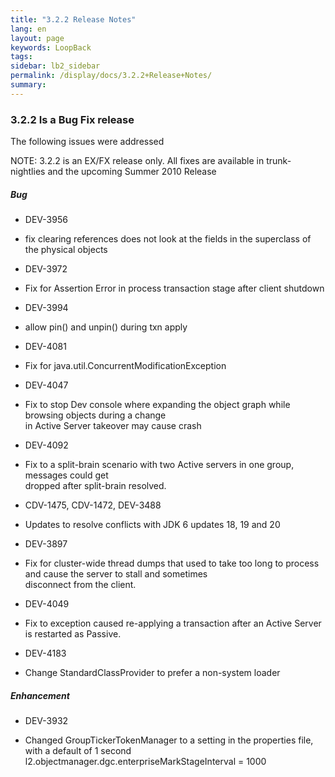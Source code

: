 ```yaml
---
title: "3.2.2 Release Notes"
lang: en
layout: page
keywords: LoopBack
tags:
sidebar: lb2_sidebar
permalink: /display/docs/3.2.2+Release+Notes/
summary:
---
```


### 3.2.2 Is a Bug Fix release

The following issues were addressed

NOTE: 3.2.2 is an EX/FX release only. All fixes are available in trunk-nightlies and the upcoming Summer 2010 Release

##### Bug

*   DEV-3956

*   fix clearing references does not look at the fields in the superclass of the physical objects

*   DEV-3972

*   Fix for Assertion Error in process transaction stage after client shutdown

*   DEV-3994

*   allow pin() and unpin() during txn apply

*   DEV-4081

*   Fix for java.util.ConcurrentModificationException

*   DEV-4047

*   Fix to stop Dev console where expanding the object graph while browsing objects during a change  
    in Active Server takeover may cause crash

*   DEV-4092

*   Fix to a split-brain scenario with two Active servers in one group, messages could get  
    dropped after split-brain resolved.

*   CDV-1475, CDV-1472, DEV-3488

*   Updates to resolve conflicts with JDK 6 updates 18, 19 and 20

*   DEV-3897

*   Fix for cluster-wide thread dumps that used to take too long to process and cause the server to stall and sometimes  
    disconnect from the client.

*   DEV-4049

*   Fix to exception caused re-applying a transaction after an Active Server is restarted as Passive.

*   DEV-4183

*   Change StandardClassProvider to prefer a non-system loader

##### Enhancement

*   DEV-3932

*   Changed GroupTickerTokenManager to a setting in the properties file, with a default of 1 second  
    l2.objectmanager.dgc.enterpriseMarkStageInterval = 1000